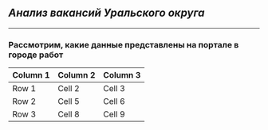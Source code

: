 

## ***Анализ вакансий Уральского округа***

_______________________________________________________________
### Рассмотрим, какие данные представлены на портале в городе работ 
| Column 1 | Column 2 | Column 3 |
|----------|----------|----------|
| Row 1    | Cell 2   | Cell 3   |
| Row 2    | Cell 5   | Cell 6   |
| Row 3    | Cell 8   | Cell 9   |

